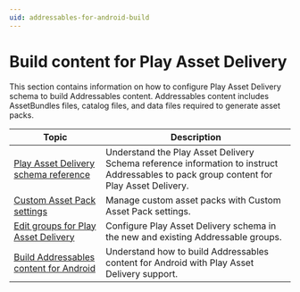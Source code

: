 ```yaml
---
uid: addressables-for-android-build
---
```


# Build content for Play Asset Delivery

This section contains information on how to configure Play Asset Delivery schema to build Addressables content. Addressables content includes AssetBundles files, catalog files, and data files required to generate asset packs.


|**Topic**| **Description**|
| ---| ---|
| [Play Asset Delivery schema reference](play-asset-delivery-schema-reference.md)| Understand the Play Asset Delivery Schema reference information to instruct Addressables to pack group content for Play Asset Delivery.|
| [Custom Asset Pack settings](custom-asset-packs-settings.md)| Manage custom asset packs with Custom Asset Pack settings.|
| [Edit groups for Play Asset Delivery](edit-groups-for-play-asset-delivery.md)| Configure Play Asset Delivery schema in the new and existing Addressable groups.|
| [Build Addressables content for Android](build-for-pad.md)| Understand how to build Addressables content for Android with Play Asset Delivery support.|
